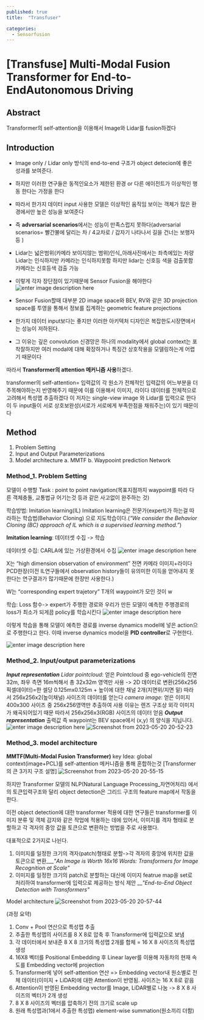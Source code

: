 ```yaml
---
published: true
title:  "Transfuser"

categories: 
  - Sensorfusion
---
```




# [Transfuse] Multi-Modal Fusion Transformer for End-to-EndAutonomous Driving
  
  
## Abstract
Transformer의 self-attention을 이용해서 Image와 Lidar를 fusion하겠다

## Introduction
- Image only / Lidar only 방식의 end-to-end 구조가 object detecion에 좋은 성과를 보여준다. 

-  하지만 이러한 연구들은 동적인요소가 제한된 환경 or 다른 에이전트가 이상적인 행동 한다는 가정을 한다 

- 따라서 한가지 데이터 input 사용한 모델은 이상적인 움직임 보이는 객체가 많은 환경에서만 높은 성능을 보여준다
- 즉 **adversarial scenarios**에서는 성능이 만족스럽지 못하다(adversarial scenarios= 빨간불에 달리는 차 / 4교차로 / 갑자기 나타나서 길을 건너는 보행자 등 )
- Lidar는 넓은범위(카메라 보이지않는 범위)인식_아래사진에서는 좌측에있는 차량 Lidar는 인식하지만 카메라는 인식하지못함 하지만 lidar는 신호등 색을 검출못함 카메라는 신호등색 검출 가능
-  이렇게 각자 장단점이 있기때문에 Sensor Fusion을 해야한다
![enter image description here](https://velog.velcdn.com/images/minkyu4506/post/18537d03-8701-4bc7-90aa-f1cd4b26a51a/%EC%8A%A4%ED%81%AC%EB%A6%B0%EC%83%B7%202021-08-06%20%EC%98%A4%EC%A0%84%2012.14.18.png)
- Sensor Fusion할때 대부분 2D image space와 BEV, RV와 같은 3D projection space를 투영을 통해서 정보를 집계하는 geometric feature projections 
- 한가지 데이터 input보다는 좋지만 이러한 아키텍처 디자인은 복잡한도시장면에서는 성능이 저하된다. 
- 그 이유는 깊은 convolution 신경망은 하나의 modality에서 global context는 포착잘하지만 여러 modal에 대해 확장하거나 특징간 상호작용을 모델링하는게 어렵기 때문이다

따라서 **Transformer의 attention 메커니즘 사용**하겠다. 

transformer의 self-attention= 입력값의 각 원소가 전체적인 입력값의 어느부분을 더 주목해야하는지 반영해주기 때문에 이를 이용해서 이미지, 라이다 데이터를 전체적으로 고려해서 특성맵 추출하겠다 
이 저자는 single-view image 와 Lidar를 입력으로 한다 이 두 input들이 서로 상호보완성(서로가 서로에게 부족한점을 채워주는)이 있기 때문이다

## Method
1. Problem Setting 
2. Input and Output Parameterizations 
3. Model architecture 
	a. MMTF b. Waypooint prediction Network

	
### Method_1. Problem Setting
모델이 수행할 Task : point to point navigation(목표지점까지 waypoint를 따라 다른 객체충돌, 교통법규 어기는것 등과 같은 사고없이 완주하는 것) 

학습방법: Imitation learning(IL) 
Imitation learning은 전문가(expert)가 하는걸 따라하는 학습법(Behavior Cloning) 으로 지도학습이다.(*“We consider the Behavior Cloning (BC) approach of IL which is a supervised learning method.”*)


**Imitation learning**: 데이터셋 수집 -> 학습 

데이터셋 수집: CARLA에 있는 가상환경에서 수집 ![enter image description here](https://velog.velcdn.com/images/minkyu4506/post/bf940494-966f-4a2d-ab3e-15adb7e16afe/%EC%8A%A4%ED%81%AC%EB%A6%B0%EC%83%B7%202021-08-05%20%EC%98%A4%EC%A0%84%209.06.20.png)

X는 “high dimension observation of environment” 전면 카메라 이미지+라이다 PCD한장(이전 IL연구들에서 observation history들이 유의미한 이득을 얻어내지 못한다는 연구결과가 많기때문에 한장만 사용한다.) 

W는 “corresponding expert trajetory” T개의 waypoint가 모인 것이 w 

학습: Loss 함수-> expert가 주행한 경로와 우리가 만든 모델이 예측한 주행경로의 loss가 최소가 되게끔 policy를 학습시킨다 ![enter image description here](https://velog.velcdn.com/images/minkyu4506/post/42199532-a602-4a20-89e2-8a21126a3759/%EC%8A%A4%ED%81%AC%EB%A6%B0%EC%83%B7%202021-08-05%20%EC%98%A4%EC%A0%84%209.11.08.png)


이렇게 학습을 통해 모델이 예측한 경로를 inverse dynamics model에 넣은 action으로 주행한다고 한다. 이때 inverse dynamics model을 **PID controller**로 구현한다.

![enter image description here](https://upload.wikimedia.org/wikipedia/commons/thumb/4/40/Pid-feedback-nct-int-correct.png/400px-Pid-feedback-nct-int-correct.png)

### Method_2. Input/output parameterizations


***Input representation***
*Lidar pointcloud*: 얻은 Pointcloud 중 ego-vehicle의 전면 32m, 좌우 측면 16m씩해서 총 32x32m 영역만 사용 -> 2D 데이터로 변환(256x256 픽셀데이터)=한 셀당 0.125mx0.125m + 높이에 대한 채널 2개(지면위/지면 밑) 따라서 256x256x2(높이채널) 사이즈의 데이터를 얻는다 
*camera image*: 얻은 이미지 400x300 사이즈 중 256x256영역만 추출하여 사용 이유는 렌즈 구조상 외각 이미지가 왜곡되어있기 때문 따라서 256x256x3(RGB) 사이즈의 데이터 얻음
***Output representation*** 
출력값 즉 waypoint는 BEV space에서 (x,y) 의 양식을 지닙니다. ![enter image description here](https://velog.velcdn.com/images/minkyu4506/post/e1e69200-2870-4820-87fb-71022c6b7fa2/%EC%8A%A4%ED%81%AC%EB%A6%B0%EC%83%B7%202021-08-05%20%EC%98%A4%EC%A0%84%2010.05.40.png)
![Screenshot from 2023-05-20 20-52-23](https://github.com/johook/Codingtest/assets/116954375/cd32c2bc-9698-4f5e-8027-d5bc06cdecd1)

### Method_3. model architecture
**MMTF(Multi-Modal Fusion Transformer)**
key Idea: global context(image+PCL)를 self-attention 메커니즘을 통해 혼합하는것
[Transformer의 큰 3가지 구조 설명]
![Screenshot from 2023-05-20 20-55-15](https://github.com/johook/Codingtest/assets/116954375/f24fb523-c604-411d-a96c-987d2b8b579f)

하지만 Transformer 모델의 NLP(Natural Language Processing_자연어처리) 에서의 토큰입력구조와 달리 object detection은 그리드 구조의 feature map에서 작동을 한다.

이전 object detection에 대한 transformer 적용에 대한 연구들은 transformer를 이미지 분류 및 객체 감지와 같은 작업에 적용하는 데에 있어서, 이미지를 격자 형태로 분할하고 각 격자의 중앙 값을 토큰으로 변환하는 방법을 주로 사용했다.

대표적으로 2가지로 나뉜다. 
1. 이미지를 일정한 크기의 격자(patch)형태로 분할->각 격자의 중앙에 위치한 값을 토큰으로 변환___*"An Image is Worth 16x16 Words: Transformers for Image Recognition at Scale"* 
2.  이미지를 일정한 크기의 patch로 분할하는 대신에 이미지 featrue map을 set로 처리하여 transformer에 입력으로 제공하는 방식 제안 __*"End-to-End Object Detection with Transformers"*

Model architecture
![Screenshot from 2023-05-20 20-57-44](https://github.com/johook/Codingtest/assets/116954375/70e23a97-98b4-4e53-9361-3d613b43ac82)

(과정 요약)
1. Conv + Pool 연산으로 특성맵 추출 
2. 추출한 특성맵의 사이즈를 8 X 8로 압축 후 Transformer에 입력값으로 보냄
3. 각 데이터에서 보내준 8 X 8 크기의 특성맵 2개를 합체 = 16 X 8 사이즈의 특성맵 생성 
4. 16X8 벡터를 Positional Embedding 후 Linear layer를 이용해 자동차의 현재 속도를 Embedding vector에 projection 
5. Transformer에 넣어 self-attention 연산 => Embedding vector내 원소별로 전체 데이터(이미지 + LiDAR)에 대한 Attention이 반영됨. 사이즈는 16 X 8로 같음
6.  Attention이 반영된 Embedding vector를 Image, LiDAR별로 나눔 -> 8 X 8 사이즈의 벡터가 2개 생성 
7.  8 X 8 사이즈의 벡터를 압축하기 전의 크기로 scale up 
8.  원래 특성맵과(1에서 추출한 특성맵) element-wise summation(원소끼리 더함)
